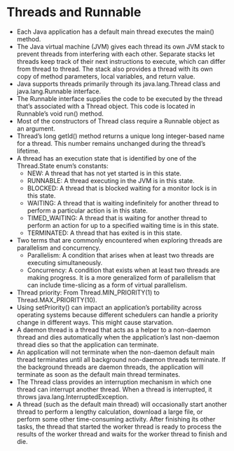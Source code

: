 # Threads and Runnable

* Each Java application has a default main thread executes the main() method.
* The Java virtual machine (JVM) gives each thread its own JVM stack to prevent
  threads from interfering with each other. Separate stacks let threads keep track of
  their next instructions to execute, which can differ from thread to thread. The stack
  also provides a thread with its own copy of method parameters, local variables, and return value.
* Java supports threads primarily through its java.lang.Thread class and java.lang.Runnable interface.
* The Runnable interface supplies the code to be executed by the thread that’s
  associated with a Thread object. This code is located in Runnable’s void run()
  method.
* Most of the constructors of Thread class require a Runnable object as an argument.
* Thread’s long getId() method returns a unique long integer-based name for a thread.
This number remains unchanged during the thread’s lifetime.
* A thread has an execution state that is identified by one of the Thread.State enum’s
  constants:
    * NEW: A thread that has not yet started is in this state.
    * RUNNABLE: A thread executing in the JVM is in this state.
    * BLOCKED: A thread that is blocked waiting for a monitor lock is in this state.
    * WAITING: A thread that is waiting indefinitely for another thread to perform
    a particular action is in this state.
    * TIMED_WAITING: A thread that is waiting for another thread to perform an action
    for up to a specified waiting time is in this state.
    * TERMINATED: A thread that has exited is in this state.
* Two terms that are commonly encountered when exploring threads are parallelism and concurrency.
    * Parallelism: A condition that arises when at least two threads are executing simultaneously.
    * Concurrency: A condition that exists when at least two threads are making progress.
    It is a more generalized form of parallelism that can include time-slicing as a form of virtual parallelism.
* Thread priority: From Thread.MIN_PRIORITY(1) to Thread.MAX_PRIORITY(10).
* Using setPriority() can impact an application’s portability across operating systems because
different schedulers can handle a priority change in different ways. This might cause starvation.
* A daemon thread is a thread that acts as a helper to a non-daemon thread and dies automatically
when the application’s last non-daemon thread dies so that the application can terminate.
* An application will not terminate when the non-daemon default main thread terminates until all
background non-daemon threads terminate. If the background threads are daemon threads, the application
will terminate as soon as the default main thread terminates.
* The Thread class provides an interruption mechanism in which one thread can interrupt
another thread. When a thread is interrupted, it throws java.lang.InterruptedException.
* A thread (such as the default main thread) will occasionally start another thread to
  perform a lengthy calculation, download a large file, or perform some other time-consuming
  activity. After finishing its other tasks, the thread that started the worker
  thread is ready to process the results of the worker thread and waits for the worker thread
  to finish and die.

